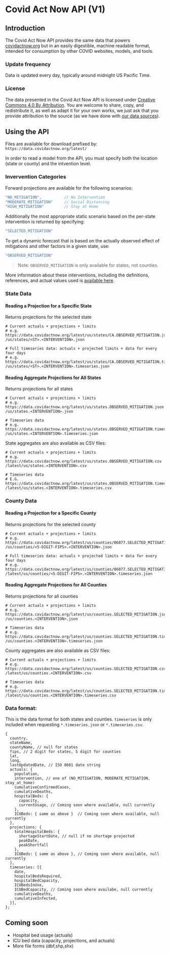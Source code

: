 # Covid Act Now API (V1)

## Introduction

The Covid Act Now API provides the same data that powers [covidactnow.org](https://covidactnow.org) but in an easily digestible, machine readable format, intended for consumption by other COVID websites, models, and tools.

### Update frequency

Data is updated every day, typically around midnight US Pacific Time.

### License

The data presented in the Covid Act Now API is licensed under [Creative Commons 4.0 By Attribution](https://creativecommons.org/licenses/by/4.0/). You are welcome to share, copy, and redistribute it, as well as adapt it for your own works, we just ask that you provide attribution to the source (as we have done with [our data sources](https://github.com/covid-projections/covid-data-public#date-sources-for-current--future-use)).


## Using the API

Files are available for download prefixed by: `https://data.covidactnow.org/latest/`

In order to read a model from the API, you must specify both the location (state or county) and the intvention level.

### Invervention Categories

Forward projections are available for the following scenarios:

```js
"NO_MITIGATION",          // No Intervention
"MODERATE_MITIGATION"     // Social Distancing
"HIGH_MITIGATION"         // Stay at Home
```

Additionally the most appropriate static scenario based on the per-state intervention is returned by specifying:

```js
"SELECTED_MITIGATION"
```

To get a dynamic forecast that is based on the actually observed effect of mitigations and other factors in a given state, use:

```js
"OBSERVED_MITIGATION"
```

> Note: `OBSERVED_MITIGATION` is only available for states, not counties.

More information about these interventions, including the definitions, references, and actual values used is [available here](https://data.covidactnow.org/Covid_Act_Now_Model_References_and_Assumptions.pdf).

### State Data
#### Reading a Projection for a Specific State

Returns projections for the selected state

    # Current actuals + projections + limits
    # e.g. https://data.covidactnow.org/latest/us/states/CA.OBSERVED_MITIGATION.json
    /us/states/<ST>.<INTERVENTION>.json
    
    # Full timeseries data: actuals + projected limits + data for every four days
    # e.g. https://data.covidactnow.org/latest/us/states/CA.OBSERVED_MITIGATION.timeseries.json 
    /us/states/<ST>.<INTERVENTION>.timeseries.json

#### Reading Aggregate Projections for All States

Returns projections for all states

    # Current actuals + projections + limits
    # e.g. https://data.covidactnow.org/latest/us/states.OBSERVED_MITIGATION.json
    /us/states.<INTERVENTION>.json
    
    # Timeseries data
    # e.g. https://data.covidactnow.org/latest/us/states.OBSERVED_MITIGATION.timeseries.json
    /us/states.<INTERVENTION>.timeseries.json

State aggregates are also available as CSV files:
    
    # Current actuals + projections + limits
    # e.g. https://data.covidactnow.org/latest/us/states.OBSERVED_MITIGATION.csv
    /latest/us/states.<INTERVENTION>.csv
    
    # Timeseries data
    # E.G. https://data.covidactnow.org/latest/us/states.OBSERVED_MITIGATION.timeseries.csv
    /latest/us/states.<INTERVENTION>.timeseries.csv

### County Data
#### Reading a Projection for a Specific County

Returns projections for the selected county
    
    # Current actuals + projections + limits
    # e.g. https://data.covidactnow.org/latest/us/counties/06077.SELECTED_MITIGATION.json
    /us/counties/<5-DIGIT-FIPS>.<INTERVENTION>.json 

    # Full timeseries data: actuals + projected limits + data for every four days
    # e.g. https://data.covidactnow.org/latest/us/counties/06077.SELECTED_MITIGATION.timeseries.json
    /latest/us/counties/<5-DIGIT-FIPS>.<INTERVENTION>.timeseries.json 

#### Reading Aggregate Projections for All Counties

Returns projections for all counties

    # Current actuals + projections + limits
    # e.g. https://data.covidactnow.org/latest/us/counties.SELECTED_MITIGATION.json
    /us/counties.<INTERVENTION>.json
    
    # Timeseries data
    # e.g. https://data.covidactnow.org/latest/us/counties.SELECTED_MITIGATION.timeseries.json
    /us/counties.<INTERVENTION>.timeseries.json

County aggregates are also available as CSV files:
    
    # Current actuals + projections + limits
    # e.g. https://data.covidactnow.org/latest/us/counties.SELECTED_MITIGATION.csv
    /latest/us/counties.<INTERVENTION>.csv
    
    # Timeseries data
    # e.g. https://data.covidactnow.org/latest/us/counties.SELECTED_MITIGATION.timeseries.csv
    /latest/us/counties.<INTERVENTION>.timeseries.csv

### Data format:

This is the data format for both states and counties. `timeseries` is only included when requesting `*.timeseries.json` or `*.timeseries.csv`.
```jsonc
{
  country,
  stateName,
  countyName, // null for states
  fips, // 2 digit for states, 5 digit for counties
  lat, 
  long,
  lastUpdatedDate, // ISO 8601 date string
  actuals: {
    population,
    intervention, // one of (NO_MITIGATION, MODERATE_MITIGATION, stay_at_home)
    cumulativeConfirmedCases,
    cumulativeDeaths,
    hospitalBeds: {
      capacity,
      currentUsage, // Coming soon where available, null currently
    }, 
    ICUBeds: { same as above }  // Coming soon where available, null currently
  }, 
  projections: {
    totalHospitalBeds: {
      shortageStartDate, // null if no shortage projected
      peakDate,
      peakShortfall
    },
    ICUBeds: { same as above }, // Coming soon where available, null currently
  },
  timeseries: [{
    date,
    hospitalBedsRequired,
    hospitalBedCapacity,
    ICUBedsInUse,
    ICUBedCapacity, // Coming soon where availabe, null currently
    cumulativeDeaths,
    cumulativeInfected,
  }],
};
```
## Coming soon
* Hospital bed usage (actuals)
* ICU bed data (capacity, projections, and actuals)
* More file forms (dbf,shp,shx)

